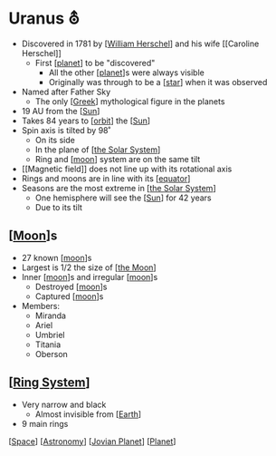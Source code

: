 # Uranus ⛢

- Discovered in 1781 by [[William Herschel]] and his wife [[Caroline Herschel]]
  - First [[planet]] to be "discovered"
    - All the other [[planet]]s were always visible
    - Originally was through to be a [[star]] when it was observed
- Named after Father Sky
  - The only [[Greek]] mythological figure in the planets
- 19 AU from the [[Sun]]
- Takes 84 years to [[orbit]] the [[Sun]]
- Spin axis is tilted by 98˚
  - On its side
  - In the plane of [[the Solar System]]
  - Ring and [[moon]] system are on the same tilt
- [[Magnetic field]] does not line up with its rotational axis
- Rings and moons are in line with its [[equator]]
- Seasons are the most extreme in [[the Solar System]]
  - One hemisphere will see the [[Sun]] for 42 years
  - Due to its tilt

## [[Moon]]s

- 27 known [[moon]]s
- Largest is 1/2 the size of [[the Moon]]
- Inner [[moon]]s and irregular [[moon]]s
  - Destroyed [[moon]]s
  - Captured [[moon]]s
- Members:
  - Miranda
  - Ariel
  - Umbriel
  - Titania
  - Oberson

## [[Ring System]]

- Very narrow and black
  - Almost invisible from [[Earth]]
- 9 main rings

[[Space]] [[Astronomy]] [[Jovian Planet]] [[Planet]]

[//begin]: # "Autogenerated link references for markdown compatibility"
[William Herschel]: william-herschel "William Herschel"
[planet]: planet "Planet"
[planet]: planet "Planet"
[star]: star "Star"
[Greek]: greek "Greek"
[Sun]: sun "Sun"
[orbit]: orbit "Orbit"
[Sun]: sun "Sun"
[the Solar System]: the-solar-system "The Solar System"
[moon]: moon "Moon"
[equator]: equator "Equator"
[the Solar System]: the-solar-system "The Solar System"
[Sun]: sun "Sun"
[Moon]: moon "Moon"
[moon]: moon "Moon"
[the Moon]: the-moon "The Moon"
[moon]: moon "Moon"
[moon]: moon "Moon"
[moon]: moon "Moon"
[moon]: moon "Moon"
[Ring System]: ring-system "Ring System"
[Earth]: earth "Earth 🜨"
[Space]: space "Space"
[Astronomy]: astronomy "Astronomy"
[Jovian Planet]: jovian-planet "Jovian Planet"
[Planet]: planet "Planet"
[//end]: # "Autogenerated link references"
